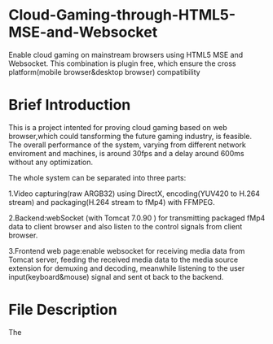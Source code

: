 # Cloud-Gaming-through-HTML5-MSE-and-Websocket
Enable cloud gaming on mainstream browsers using HTML5 MSE and Websocket. This combination is plugin free, which ensure the cross platform(mobile browser&amp;desktop browser) compatibility

Brief Introduction
=====
This is a project intented for proving cloud gaming based on web browser,which could tansforming the future gaming industry, is feasible. The overall performance of the system, varying from different network enviroment and machines, is around 30fps and a delay around 600ms without any optimization.

The whole system can be separated into three parts:

1.Video capturing(raw ARGB32) using DirectX, encoding(YUV420 to H.264 stream) and packaging(H.264 stream to fMp4) with FFMPEG.

2.Backend:webSocket (with Tomcat 7.0.90 ) for transmitting packaged fMp4 data to client browser and also listen to the control signals from client browser. 

3.Frontend web page:enable websocket for receiving media data from Tomcat server, feeding the received media data to the media source extension for demuxing and decoding, meanwhile listening to the user input(keyboard&mouse) signal and sent ot back to the backend.

File Description
=====
The 

